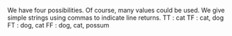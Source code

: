 We have four possibilities. Of course, many values could be used. We give simple strings using commas to indicate line returns.
TT : cat
TF : cat, dog
FT : dog, cat
FF : dog, cat, possum